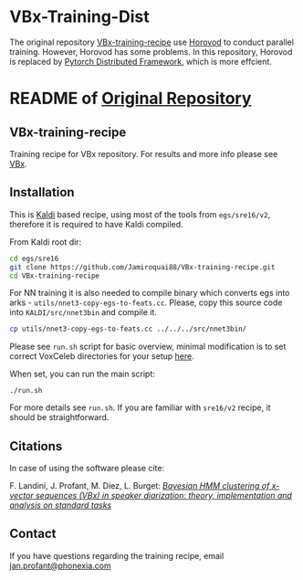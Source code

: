 # VBx-Training-Dist

The original repository [VBx-training-recipe](https://github.com/phonexiaresearch/VBx-training-recipe) use [Horovod](https://github.com/horovod/horovod) to conduct parallel training. However, Horovod has some problems. In this repository, Horovod is replaced by [Pytorch Distributed Framework](https://pytorch.org/docs/stable/distributed.html), which is more effcient.

# README of [Original Repository](https://github.com/phonexiaresearch/VBx-training-recipe)

## VBx-training-recipe
Training recipe for VBx repository. For results and more info please see [VBx](https://github.com/BUTSpeechFIT/VBx).

## Installation
This is [Kaldi](https://github.com/kaldi-asr/kaldi) based recipe, using most of the tools from `egs/sre16/v2`, therefore it is required to have Kaldi compiled.

From Kaldi root dir:
```bash
cd egs/sre16
git clone https://github.com/Jamiroquai88/VBx-training-recipe.git
cd VBx-training-recipe
```

For NN training it is also needed to compile binary which converts egs into arks - `utils/nnet3-copy-egs-to-feats.cc`. Please, copy this source code into `KALDI/src/nnet3bin` and compile it.
```bash
cp utils/nnet3-copy-egs-to-feats.cc ../../../src/nnet3bin/
```

Please see `run.sh` script for basic overview, minimal modification is to set correct VoxCeleb directories for your setup [here](https://github.com/Jamiroquai88/VBx-training-recipe/blob/028526ef763b63d24bbbc5b2f1fb882c2ceb3581/run.sh#L28). 

When set, you can run the main script:
```
./run.sh
```


For more details see `run.sh`. If you are familiar with `sre16/v2` recipe, it should be straightforward.

## Citations
In case of using the software please cite:

F. Landini, J. Profant, M. Diez, L. Burget: [*Bayesian HMM clustering of x-vector sequences (VBx) in speaker diarization: theory, implementation and analysis on standard tasks*](https://arxiv.org/abs/2012.14952)

## Contact
If you have questions regarding the training recipe, email jan.profant@phonexia.com
